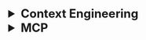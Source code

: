 <details >
 <summary style="font-size: x-large; font-weight: bold">Context Engineering </summary>


<details >
 <summary style="font-size: large; font-weight: bold">Context Window </summary>


![img_101.png](img_101.png)
![img_103.png](img_103.png)
![img_100.png](img_100.png)
![img_102.png](img_102.png)

![img_104.png](img_104.png)

### Keep your `Conetxt Window` as lean as possible to get best result

Referred Video: https://youtu.be/-uW5-TaVXu4?si=eokaEbTwtFh9xsi0

-----
</details>


<details >
 <summary style="font-size: large; font-weight: bold">HumanLayer Conext Engineering</summary>

- Write as much as failing test to write better code with AI agent. Follow TDD approach


-----
</details>

-----
</details>



<details >
 <summary style="font-size: x-large; font-weight: bold">MCP</summary>

![img_2.png](img_2.png)
![img_3.png](img_3.png)
![img_1.png](img_1.png)
![img_4.png](img_4.png)
![img_5.png](img_5.png)
![img_6.png](img_6.png)
![img_7.png](img_7.png)
![img_8.png](img_8.png)
![img_9.png](img_9.png)
![img_10.png](img_10.png)

![img_11.png](img_11.png)
SDK are available in Python and Typescript
![img_12.png](img_12.png)
- Referred Video: https://x.com/bytebytego/status/1907838355657863385
- Fireship: https://www.youtube.com/watch?v=HyzlYwjoXOQ

Good MCP Repo:-
1. https://github.com/strowk/mcp-k8s-go
2. https://github.com/punkpeye/awesome-mcp-servers


------
</details>
